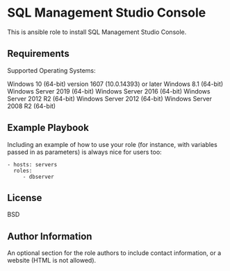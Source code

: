 SQL Management Studio Console
=========

This is ansible role to install SQL Management Studio Console.

Requirements
------------

Supported Operating Systems:

Windows 10 (64-bit) version 1607 (10.0.14393) or later
Windows 8.1 (64-bit)
Windows Server 2019 (64-bit)
Windows Server 2016 (64-bit)
Windows Server 2012 R2 (64-bit)
Windows Server 2012 (64-bit)
Windows Server 2008 R2 (64-bit)


Example Playbook
----------------

Including an example of how to use your role (for instance, with variables passed in as parameters) is always nice for users too:

    - hosts: servers
      roles:
         - dbserver

License
-------

BSD

Author Information
------------------

An optional section for the role authors to include contact information, or a website (HTML is not allowed).
